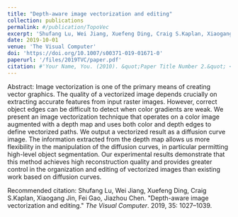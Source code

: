 ```yaml
---
title: "Depth-aware image vectorization and editing"
collection: publications
permalink: #/publication/TopoVec
excerpt: 'Shufang Lu, Wei Jiang, Xuefeng Ding, Craig S.Kaplan, Xiaogang Jin, Fei Gao,**Jiazhou Chen**\*'
date: 2019-10-01
venue: 'The Visual Computer'
doi: 'https://doi.org/10.1007/s00371-019-01671-0'
paperurl: '/files/2019TVC/paper.pdf'
citation: #'Your Name, You. (2010). &quot;Paper Title Number 2.&quot; <i>Journal 1</i>. 1(2).'
---
```


Abstract: Image vectorization is one of the primary means of creating vector graphics. The quality of a vectorized image depends crucially on extracting accurate features from input raster images. However, correct object edges can be difficult to detect when color gradients are weak. We present an image vectorization technique that operates on a color image augmented with a depth map and uses both color and depth edges to define vectorized paths. We output a vectorized result as a diffusion curve image. The information extracted from the depth map allows us more flexibility in the manipulation of the diffusion curves, in particular permitting high-level object segmentation. Our experimental results demonstrate that this method achieves high reconstruction quality and provides greater control in the organization and editing of vectorized images than existing work based on diffusion curves.

Recommended citation: Shufang Lu, Wei Jiang, Xuefeng Ding, Craig S.Kaplan, Xiaogang Jin, Fei Gao, Jiazhou Chen. "Depth-aware image vectorization and editing." <i>The Visual Computer</i>. 2019, 35: 1027–1039.